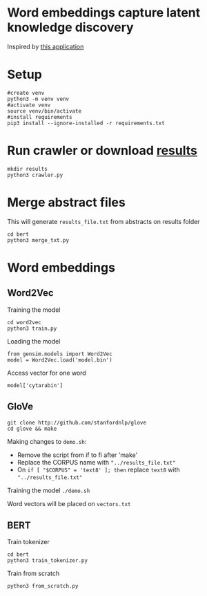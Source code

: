 # Word embeddings capture latent knowledge discovery
Inspired by [this application](https://github.com/materialsintelligence/mat2vec)

# Setup
```
#create venv
python3 -m venv venv
#activate venv
source venv/bin/activate
#install requirements
pip3 install --ignore-installed -r requirements.txt
```

# Run crawler or download [results](https://drive.google.com/drive/folders/1Ryx6QjV0FIAD19mPBF4lTkMWfKo_CH4G?usp=sharing)
```
mkdir results
python3 crawler.py
```

# Merge abstract files
This will generate `results_file.txt` from abstracts on results folder
```
cd bert
python3 merge_txt.py
```

# Word embeddings

## Word2Vec
Training the model
```
cd word2vec
python3 train.py
```
Loading the model
```
from gensim.models import Word2Vec
model = Word2Vec.load('model.bin')
```
Access vector for one word
```
model['cytarabin']
```

## GloVe
```
git clone http://github.com/stanfordnlp/glove
cd glove && make
```
Making changes to `demo.sh`:
- Remove the script from if to fi after 'make'
- Replace the CORPUS name with `"../results_file.txt"`
- On `if [ "$CORPUS" = 'text8' ]; then` replace `text8` with `"../results_file.txt"`

Training the model
```./demo.sh```

Word vectors will be placed on `vectors.txt` 

## BERT
Train tokenizer
```
cd bert
python3 train_tokenizer.py
```

Train from scratch
```
python3 from_scratch.py
```




